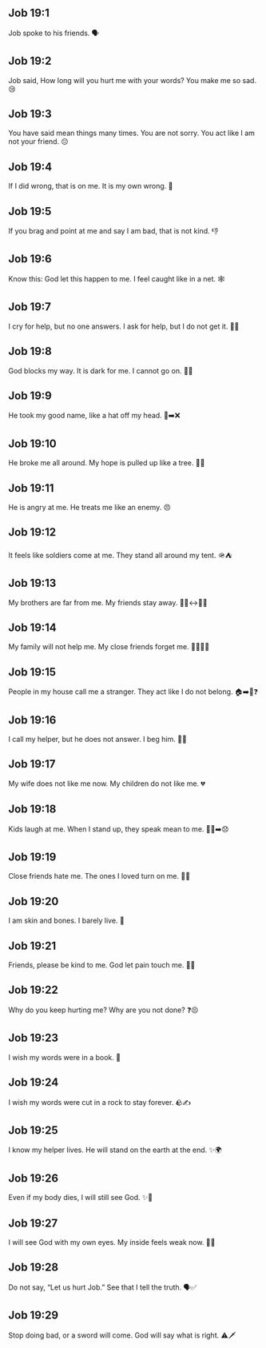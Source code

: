 ## Job 19:1
Job spoke to his friends. 🗣️
## Job 19:2
Job said, How long will you hurt me with your words? You make me so sad. 😢
## Job 19:3
You have said mean things many times. You are not sorry. You act like I am not your friend. 😔
## Job 19:4
If I did wrong, that is on me. It is my own wrong. 🙁
## Job 19:5
If you brag and point at me and say I am bad, that is not kind. 👎
## Job 19:6
Know this: God let this happen to me. I feel caught like in a net. 🕸️
## Job 19:7
I cry for help, but no one answers. I ask for help, but I do not get it. 📢😭
## Job 19:8
God blocks my way. It is dark for me. I cannot go on. 🚫🌑
## Job 19:9
He took my good name, like a hat off my head. 🧢➡️❌
## Job 19:10
He broke me all around. My hope is pulled up like a tree. 🌳❌
## Job 19:11
He is angry at me. He treats me like an enemy. 😠
## Job 19:12
It feels like soldiers come at me. They stand all around my tent. 🪖⛺
## Job 19:13
My brothers are far from me. My friends stay away. 🚶‍♂️↔️🚶‍♀️
## Job 19:14
My family will not help me. My close friends forget me. 🧍‍♂️💭❌
## Job 19:15
People in my house call me a stranger. They act like I do not belong. 🏠➡️👤❓
## Job 19:16
I call my helper, but he does not answer. I beg him. 📣🙏
## Job 19:17
My wife does not like me now. My children do not like me. 💔
## Job 19:18
Kids laugh at me. When I stand up, they speak mean to me. 🧒😂➡️😞
## Job 19:19
Close friends hate me. The ones I loved turn on me. 🔄💔
## Job 19:20
I am skin and bones. I barely live. 🦴
## Job 19:21
Friends, please be kind to me. God let pain touch me. 🙏😢
## Job 19:22
Why do you keep hurting me? Why are you not done? ❓😣
## Job 19:23
I wish my words were in a book. 📖
## Job 19:24
I wish my words were cut in a rock to stay forever. 🪨✍️
## Job 19:25
I know my helper lives. He will stand on the earth at the end. ✨🌍
## Job 19:26
Even if my body dies, I will still see God. ✨👀
## Job 19:27
I will see God with my own eyes. My inside feels weak now. 👀🙏
## Job 19:28
Do not say, “Let us hurt Job.” See that I tell the truth. 🗣️✅
## Job 19:29
Stop doing bad, or a sword will come. God will say what is right. ⚠️🗡️
